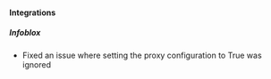 
#### Integrations
##### Infoblox
- Fixed an issue where setting the proxy configuration to True was ignored
